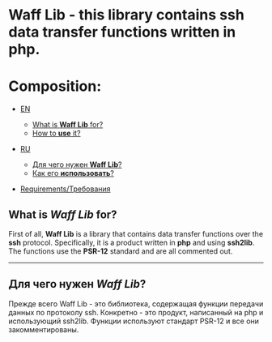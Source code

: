 # Waff Lib - this library contains ssh data transfer functions written in php.

# Composition:
-  [EN](#EN)
    - [What is __Waff Lib__ for?](#EN_what)
    - [How to __use__ it?](#EN_use)

-  [RU](#RU)
    - [Для чего нужен __Waff Lib__?](#RU_what)
    - [Как его __использовать__?](#RU_use)
    
- [Requirements/Требования](#Req)

<a name="EN"></a>
<a name="EN_what"></a>
## What is _Waff Lib_ for? 
First of all, __Waff Lib__ is a library that contains data transfer functions over the __ssh__ protocol. Specifically, it is a product written in __php__ and using __ssh2lib__. The functions use the __PSR-12__ standard and are all commented out.

----

<a name="RU"></a>
<a name="RU_what"></a>
## Для чего нужен _Waff Lib_?
Прежде всего Waff Lib - это библиотека, содержащая функции передачи данных по протоколу ssh. Конкретно - это продукт, написанный на php и использующий ssh2lib. Функции используют стандарт PSR-12 и все они закомментированы. 
